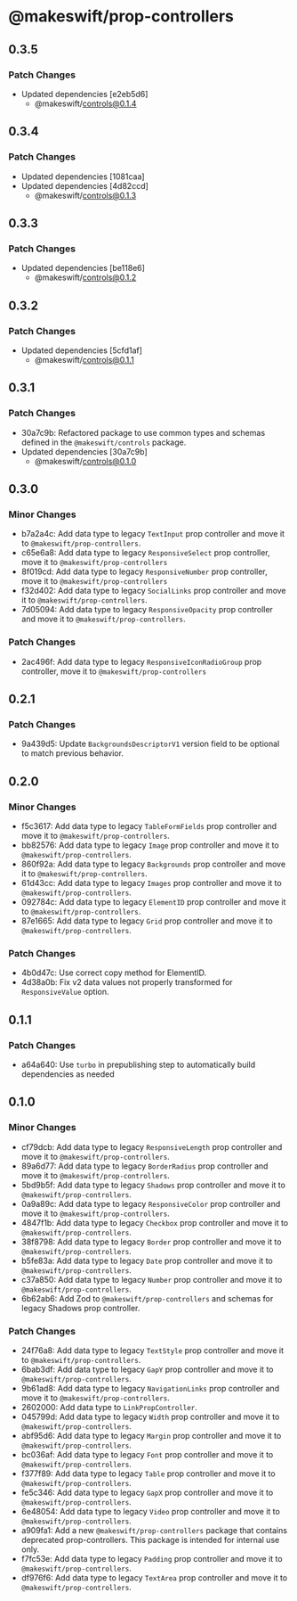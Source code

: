 # @makeswift/prop-controllers

## 0.3.5

### Patch Changes

- Updated dependencies [e2eb5d6]
  - @makeswift/controls@0.1.4

## 0.3.4

### Patch Changes

- Updated dependencies [1081caa]
- Updated dependencies [4d82ccd]
  - @makeswift/controls@0.1.3

## 0.3.3

### Patch Changes

- Updated dependencies [be118e6]
  - @makeswift/controls@0.1.2

## 0.3.2

### Patch Changes

- Updated dependencies [5cfd1af]
  - @makeswift/controls@0.1.1

## 0.3.1

### Patch Changes

- 30a7c9b: Refactored package to use common types and schemas defined in the
  `@makeswift/controls` package.
- Updated dependencies [30a7c9b]
  - @makeswift/controls@0.1.0

## 0.3.0

### Minor Changes

- b7a2a4c: Add data type to legacy `TextInput` prop controller and move it to `@makeswift/prop-controllers`.
- c65e6a8: Add data type to legacy `ResponsiveSelect` prop controller, move it to `@makeswift/prop-controllers`
- 8f019cd: Add data type to legacy `ResponsiveNumber` prop controller, move it to `@makeswift/prop-controllers`
- f32d402: Add data type to legacy `SocialLinks` prop controller and move it to `@makeswift/prop-controllers`.
- 7d05094: Add data type to legacy `ResponsiveOpacity` prop controller and move it to `@makeswift/prop-controllers`.

### Patch Changes

- 2ac496f: Add data type to legacy `ResponsiveIconRadioGroup` prop controller, move it to `@makeswift/prop-controllers`

## 0.2.1

### Patch Changes

- 9a439d5: Update `BackgroundsDescriptorV1` version field to be optional to match previous behavior.

## 0.2.0

### Minor Changes

- f5c3617: Add data type to legacy `TableFormFields` prop controller and move it to `@makeswift/prop-controllers`.
- bb82576: Add data type to legacy `Image` prop controller and move it to `@makeswift/prop-controllers`.
- 860f92a: Add data type to legacy `Backgrounds` prop controller and move it to `@makeswift/prop-controllers`.
- 61d43cc: Add data type to legacy `Images` prop controller and move it to `@makeswift/prop-controllers`.
- 092784c: Add data type to legacy `ElementID` prop controller and move it to `@makeswift/prop-controllers`.
- 87e1665: Add data type to legacy `Grid` prop controller and move it to `@makeswift/prop-controllers`.

### Patch Changes

- 4b0d47c: Use correct copy method for ElementID.
- 4d38a0b: Fix v2 data values not properly transformed for `ResponsiveValue` option.

## 0.1.1

### Patch Changes

- a64a640: Use `turbo` in prepublishing step to automatically build dependencies as needed

## 0.1.0

### Minor Changes

- cf79dcb: Add data type to legacy `ResponsiveLength` prop controller and move it to `@makeswift/prop-controllers`.
- 89a6d77: Add data type to legacy `BorderRadius` prop controller and move it to `@makeswift/prop-controllers`.
- 5bd9b5f: Add data type to legacy `Shadows` prop controller and move it to `@makeswift/prop-controllers`.
- 0a9a89c: Add data type to legacy `ResponsiveColor` prop controller and move it to `@makeswift/prop-controllers`.
- 4847f1b: Add data type to legacy `Checkbox` prop controller and move it to `@makeswift/prop-controllers`.
- 38f8798: Add data type to legacy `Border` prop controller and move it to `@makeswift/prop-controllers`.
- b5fe83a: Add data type to legacy `Date` prop controller and move it to `@makeswift/prop-controllers`.
- c37a850: Add data type to legacy `Number` prop controller and move it to `@makeswift/prop-controllers`.
- 6b62ab6: Add Zod to `@makeswift/prop-controllers` and schemas for legacy Shadows prop controller.

### Patch Changes

- 24f76a8: Add data type to legacy `TextStyle` prop controller and move it to `@makeswift/prop-controllers`.
- 6bab3df: Add data type to legacy `GapY` prop controller and move it to `@makeswift/prop-controllers`.
- 9b61ad8: Add data type to legacy `NavigationLinks` prop controller and move it to `@makeswift/prop-controllers`.
- 2602000: Add data type to `LinkPropController`.
- 045799d: Add data type to legacy `Width` prop controller and move it to `@makeswift/prop-controllers`.
- abf95d6: Add data type to legacy `Margin` prop controller and move it to `@makeswift/prop-controllers`.
- bc036af: Add data type to legacy `Font` prop controller and move it to `@makeswift/prop-controllers`.
- f377f89: Add data type to legacy `Table` prop controller and move it to `@makeswift/prop-controllers`.
- fe5c346: Add data type to legacy `GapX` prop controller and move it to `@makeswift/prop-controllers`.
- 6e48054: Add data type to legacy `Video` prop controller and move it to `@makeswift/prop-controllers`.
- a909fa1: Add a new `@makeswift/prop-controllers` package that contains deprecated prop-controllers. This package is intended for internal use only.
- f7fc53e: Add data type to legacy `Padding` prop controller and move it to `@makeswift/prop-controllers`.
- df976f6: Add data type to legacy `TextArea` prop controller and move it to `@makeswift/prop-controllers`.
